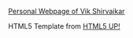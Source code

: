 
<a href="https://vshirvaikar.github.io/">Personal Webpage of Vik Shirvaikar</a>

HTML5 Template from <a href="https://html5up.net/">HTML5 UP!</a>

